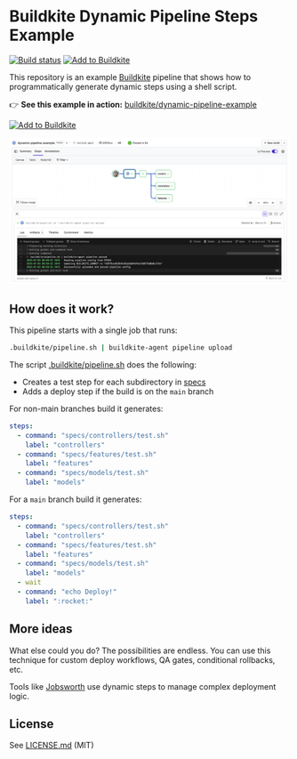 # Buildkite Dynamic Pipeline Steps Example

[![Build status](https://badge.buildkite.com/c2e1cdc85d67dec83d2031e511bc208e911d178e54b59fec8b.svg?branch=main)](https://buildkite.com/buildkite/dynamic-pipeline-example/builds/latest?branch=main)
[![Add to Buildkite](https://img.shields.io/badge/Add%20to%20Buildkite-14CC80)](https://buildkite.com/new)

This repository is an example [Buildkite](https://buildkite.com/) pipeline that shows how to programmatically generate dynamic steps using a shell script.

👉 **See this example in action:** [buildkite/dynamic-pipeline-example](https://buildkite.com/buildkite/dynamic-pipeline-example/builds/latest?branch=main)

[![Add to Buildkite](https://buildkite.com/button.svg)](https://buildkite.com/new)

<a href="https://buildkite.com/buildkite/dynamic-pipeline-example/builds/latest?branch=main">
  <img src=".buildkite/screenshot.png" alt="Screenshot of Buildkite dynamic pipeline example" />
</a>

<!-- docs:start -->

## How does it work?

This pipeline starts with a single job that runs:
```bash
.buildkite/pipeline.sh | buildkite-agent pipeline upload
```

The script [.buildkite/pipeline.sh](.buildkite/pipeline.sh) does the following:
* Creates a test step for each subdirectory in [specs](specs/)
* Adds a deploy step if the build is on the `main` branch

For non-main branches build it generates:

```yml
steps:
  - command: "specs/controllers/test.sh"
    label: "controllers"
  - command: "specs/features/test.sh"
    label: "features"
  - command: "specs/models/test.sh"
    label: "models"
```

For a `main` branch build it generates:

```yml
steps:
  - command: "specs/controllers/test.sh"
    label: "controllers"
  - command: "specs/features/test.sh"
    label: "features"
  - command: "specs/models/test.sh"
    label: "models"
  - wait
  - command: "echo Deploy!"
    label: ":rocket:"
```

## More ideas

What else could you do? The possibilities are endless. You can use this technique for custom deploy workflows, QA gates, conditional rollbacks, etc.

Tools like [Jobsworth](https://github.com/saymedia/jobsworth) use dynamic steps to manage complex deployment logic.

<!-- docs:end -->

## License

See [LICENSE.md](LICENSE.md) (MIT)
